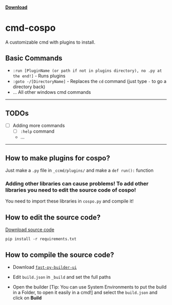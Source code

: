 #### [Download](https://github.com/qwertzuiii/cmd-cospo/releases/latest)

# cmd-cospo

A customizable cmd with plugins to install.

## Basic Commands
- `:run [PluginName (or path if not in plugins directory), no .py at the end!]` - Runs plugins
- `:goto -/[DirectoryName]` - Replaces the `cd` command (just type `-` to go a directory back)
- ... All other windows cmd commands

---

## TODOs

- [ ] Adding more commands
    - [ ] `:help` command
    - ...

---

## How to make plugins for cospo?
Just make a `.py` file in `_ccmd/plugins/` and make a `def run():` function

### Adding other libraries can cause problems! To add other libraries you need to edit the source code of cospo!
You need to import these libraries in `cospo.py` and compile it!

## How to edit the source code?

[Download source code](https://github.com/qwertzuiii/cmd-cospo/archive/refs/heads/main.zip)

`pip install -r requirements.txt`

## How to compile the source code?
- Download [`fast-py-builder-ui`](https://github.com/qwertzuiii/fast-py-builder-ui/releases)

- Edit `build.json` in `_build` and set the full paths

- Open the builder [Tip: You can use System Environments to put the build in a Folder, to open it easily in a cmd!] and select the `build.json` and click on **Build**